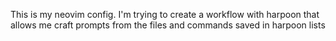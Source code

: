 This is my neovim config. I'm trying to create a workflow with harpoon that allows me craft prompts from the files and commands saved in harpoon lists
